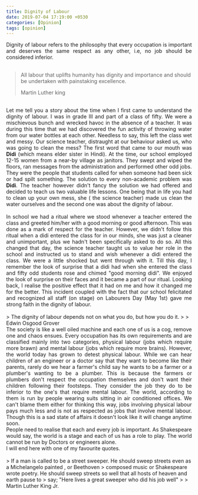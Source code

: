 ```yaml
---
title: Dignity of Labour
date: 2019-07-04 17:19:00 +0530
categories: [Opinion]
tags: [opinion]
---
```


<div style="text-align: justify">
Dignity of labour refers to the philosophy that every occupation is important and deserves the same respect as any other, i.e, no job should be considered inferior.
</div>
<br>

> All labour that uplifts humanity has dignity and importance and should be undertaken with painstaking excellence.
>
> Martin Luther king

<br>
<div style="text-align: justify">
Let me tell you a story about the time when I first came to understand the dignity of labour. I was in grade III and part of a class of fifty. We were a mischievous bunch and wrecked havoc in the absence of a teacher. It was during this time that we had discovered the fun activity of throwing water from our water bottles at each other. Needless to say, this left the class wet and messy. Our science teacher, distraught at our behaviour asked us, who was going to clean the mess? The first word that came to our mouth was <b>Didi</b> (which means elder sister in Hindi). At the time, our school employed 12-15 women from a near-by village as janitors. They swept and wiped the floors, ran messages from the administration and performed other odd jobs. They were the people that students called for when someone had been sick or had spilt something. The solution to every non-academic problem was <b>Didi</b>. The teacher however didn't fancy the solution we had offered and decided to teach us two valuable life lessons. One being that in life you had to clean up your own mess, she ( the science teacher) made us clean the water ourselves and the second one was about the dignity of labour.
<br><br>
In school we had a ritual where we stood whenever a teacher entered the class and greeted him/her with a good morning or good afternoon. This was done as a mark of respect for the teacher. However, we didn't follow this ritual when a didi entered the class for in our minds, she was just a cleaner and unimportant, plus we hadn't been specifically asked to do so. All this changed that day, the science teacher taught us to value her role in the school and instructed us to stand and wish whenever a didi entered the class. We were a little shocked but went through with it. Till this day, I remember the look of surprise that a didi had when she entered the class and fifty odd students rose and chimed "good morning didi". We enjoyed the look of surprise on their faces and it became a part of our ritual. Looking back, I realise the positive effect that it had on me and how it changed me for the better. This incident coupled with the fact that our school felicitated and recognized all staff (on stage) on Labourers Day (May 1st) gave me strong faith in the dignity of labour.
</div>
<br>
> The dignity of labour depends not on what you do, but how you do it.
>
> Edwin Osgood Grover
<br>
<div style="text-align: justify">
The society is like a well oiled machine and each one of us is a cog, remove one and chaos ensues. Every occupation has its own requirements and are classified mainly into two categories, physical labour (jobs which require more brawn) and mental labour (jobs which require more brains). However, the world today has grown to detest physical labour. While we can hear children of an engineer or a doctor say that they want to become like their parents, rarely do we hear a farmer's child say he wants to be a farmer or a plumber's wanting to be a plumber. This is because the farmers or plumbers don't respect the occupation themselves and don't want their children following their footsteps. They consider the job they do to be inferior to the one's that require mental labour. The world, according to them is run by people wearing suits sitting in air conditioned offices. We can't blame them either for thinking this way, jobs involving physical labour pays much less and is not as respected as jobs that involve mental labour. Though this is a sad state of affairs it doesn't look like it will change anytime soon. 
<br>
People need to realise that each and every job is important. As Shakespeare would say, the world is a stage and each of us has a role to play. The world cannot be run by Doctors or engineers alone.
<br>
I will end here with one of my favourite quotes.
</div>
<br>
> If a man is called to be a street sweeper. He should sweep streets even as a Michelangelo painted , or Beethoven
> composed music or Shakespeare wrote poetry. He should sweep streets so well that all hosts of heaven and earth pause to
> say; "Here lives a great sweeper who did his job well"
>
> Martin Luther King Jr.
